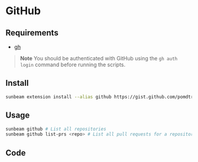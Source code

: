 # GitHub

## Requirements

- [gh](https://cli.github.com/)

> **Note** You should be authenticated with GitHub using the `gh auth login` command before running the scripts.

## Install

```bash
sunbeam extension install --alias github https://gist.github.com/pomdtr/dc1363d8f641928893ca8d3e670c9c3d
```

## Usage

```bash
sunbeam github # List all repositories
sunbeam github list-prs <repo> # List all pull requests for a repository
```

## Code

<script src="https://gist.github.com/pomdtr/dc1363d8f641928893ca8d3e670c9c3d.js"></script>
